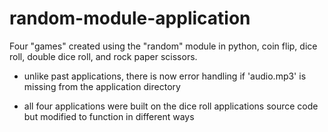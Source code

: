 # random-module-application
Four "games" created using the "random" module in python, coin flip, dice roll, double dice roll, and rock paper scissors.

- unlike past applications, there is now error handling if 'audio.mp3' is missing from the application directory

- all four applications were built on the dice roll applications source code but modified to function in different ways
